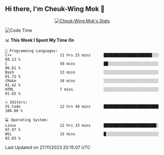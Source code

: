 ## Hi there, I'm Cheuk-Wing Mok 👋

<!--
**mozro0327/mozro0327** is a ✨ _special_ ✨ repository because its `README.md` (this file) appears on your GitHub profile.

Here are some ideas to get you started:

- 🔭 I’m currently working on ...
- 🌱 I’m currently learning ...
- 👯 I’m looking to collaborate on ...
- 🤔 I’m looking for help with ...
- 💬 Ask me about ...
- 📫 How to reach me: ...
- 😄 Pronouns: ...
- ⚡ Fun fact: ...
-->

<p align="center">
  <a href="https://github.com/mozro0327" class="rich-diff-level-one">
    <img src="https://github-readme-stats.vercel.app/api?username=mozro0327&title_color=333&text_color=777" alt="Cheuk-Wing Mok's Stats" >
    <!-- &hide=issues
    <img src="https://github-readme-stats.vercel.app/api?username=mozro0327&hide=issues&title_color=333&text_color=777" alt="Cheuk-Wing Mok's Stats" >
    -->
  </a>
</p>

<!--START_SECTION:waka-->
![Code Time](http://img.shields.io/badge/Code%20Time-2%2C163%20hrs%2029%20mins-blue)

📊 **This Week I Spent My Time On** 

```text
💬 Programming Languages: 
C++                      11 hrs 25 mins      ██████████████████████░░░   89.13 % 
C                        50 mins             ██░░░░░░░░░░░░░░░░░░░░░░░   06.61 % 
Bash                     13 mins             ░░░░░░░░░░░░░░░░░░░░░░░░░   01.72 % 
CMake                    10 mins             ░░░░░░░░░░░░░░░░░░░░░░░░░   01.42 % 
HTML                     7 mins              ░░░░░░░░░░░░░░░░░░░░░░░░░   01.03 % 

🔥 Editors: 
VS Code                  12 hrs 48 mins      █████████████████████████   100.00 % 

💻 Operating System: 
Linux                    12 hrs 33 mins      ████████████████████████░   97.97 % 
WSL                      15 mins             █░░░░░░░░░░░░░░░░░░░░░░░░   02.03 % 
```


 Last Updated on 27/11/2023 20:15:07 UTC
<!--END_SECTION:waka-->
